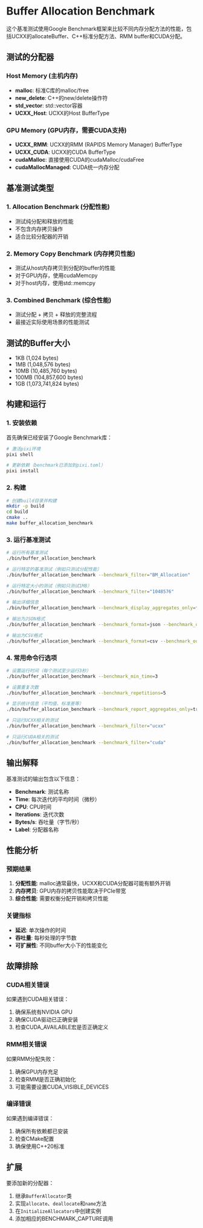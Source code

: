 # Buffer Allocation Benchmark

这个基准测试使用Google Benchmark框架来比较不同内存分配方法的性能，包括UCXX的allocateBuffer、C++标准分配方法、RMM buffer和CUDA分配。

## 测试的分配器

### Host Memory (主机内存)
- **malloc**: 标准C库的malloc/free
- **new_delete**: C++的new/delete操作符
- **std_vector**: std::vector容器
- **UCXX_Host**: UCXX的Host BufferType

### GPU Memory (GPU内存，需要CUDA支持)
- **UCXX_RMM**: UCXX的RMM (RAPIDS Memory Manager) BufferType
- **UCXX_CUDA**: UCXX的CUDA BufferType
- **cudaMalloc**: 直接使用CUDA的cudaMalloc/cudaFree
- **cudaMallocManaged**: CUDA统一内存分配

## 基准测试类型

### 1. Allocation Benchmark (分配性能)
- 测试纯分配和释放的性能
- 不包含内存拷贝操作
- 适合比较分配器的开销

### 2. Memory Copy Benchmark (内存拷贝性能)
- 测试从host内存拷贝到分配的buffer的性能
- 对于GPU内存，使用cudaMemcpy
- 对于host内存，使用std::memcpy

### 3. Combined Benchmark (综合性能)
- 测试分配 + 拷贝 + 释放的完整流程
- 最接近实际使用场景的性能测试

## 测试的Buffer大小

- 1KB (1,024 bytes)
- 1MB (1,048,576 bytes)
- 10MB (10,485,760 bytes)
- 100MB (104,857,600 bytes)
- 1GB (1,073,741,824 bytes)

## 构建和运行

### 1. 安装依赖

首先确保已经安装了Google Benchmark库：

```bash
# 激活pixi环境
pixi shell

# 更新依赖（benchmark已添加到pixi.toml）
pixi install
```

### 2. 构建

```bash
# 创建build目录并构建
mkdir -p build
cd build
cmake ..
make buffer_allocation_benchmark
```

### 3. 运行基准测试

```bash
# 运行所有基准测试
./bin/buffer_allocation_benchmark

# 运行特定的基准测试（例如只测试分配性能）
./bin/buffer_allocation_benchmark --benchmark_filter="BM_Allocation"

# 运行特定大小的测试（例如只测试1MB）
./bin/buffer_allocation_benchmark --benchmark_filter="1048576"

# 输出详细信息
./bin/buffer_allocation_benchmark --benchmark_display_aggregates_only=false

# 输出为JSON格式
./bin/buffer_allocation_benchmark --benchmark_format=json --benchmark_out=results.json

# 输出为CSV格式
./bin/buffer_allocation_benchmark --benchmark_format=csv --benchmark_out=results.csv
```

### 4. 常用命令行选项

```bash
# 设置运行时间（每个测试至少运行3秒）
./bin/buffer_allocation_benchmark --benchmark_min_time=3

# 设置重复次数
./bin/buffer_allocation_benchmark --benchmark_repetitions=5

# 显示统计信息（平均值、标准差等）
./bin/buffer_allocation_benchmark --benchmark_report_aggregates_only=true

# 只运行UCXX相关的测试
./bin/buffer_allocation_benchmark --benchmark_filter="ucxx"

# 只运行CUDA相关的测试
./bin/buffer_allocation_benchmark --benchmark_filter="cuda"
```

## 输出解释

基准测试的输出包含以下信息：

- **Benchmark**: 测试名称
- **Time**: 每次迭代的平均时间（微秒）
- **CPU**: CPU时间
- **Iterations**: 迭代次数
- **Bytes/s**: 吞吐量（字节/秒）
- **Label**: 分配器名称

## 性能分析

### 预期结果

1. **分配性能**: malloc通常最快，UCXX和CUDA分配器可能有额外开销
2. **内存拷贝**: GPU内存的拷贝性能取决于PCIe带宽
3. **综合性能**: 需要权衡分配开销和拷贝性能

### 关键指标

- **延迟**: 单次操作的时间
- **吞吐量**: 每秒处理的字节数
- **可扩展性**: 不同buffer大小下的性能变化

## 故障排除

### CUDA相关错误

如果遇到CUDA相关错误：

1. 确保系统有NVIDIA GPU
2. 确保CUDA驱动已正确安装
3. 检查CUDA_AVAILABLE宏是否正确定义

### RMM相关错误

如果RMM分配失败：

1. 确保GPU内存充足
2. 检查RMM是否正确初始化
3. 可能需要设置CUDA_VISIBLE_DEVICES

### 编译错误

如果遇到编译错误：

1. 确保所有依赖都已安装
2. 检查CMake配置
3. 确保使用C++20标准

## 扩展

要添加新的分配器：

1. 继承`BufferAllocator`类
2. 实现`allocate`、`deallocate`和`name`方法
3. 在`InitializeAllocators`中创建实例
4. 添加相应的BENCHMARK_CAPTURE调用

